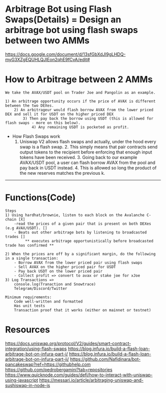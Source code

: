 # Arbitrage Bot using Flash Swaps(Details) = Design an arbitrage bot using flash swaps between two AMMs
https://docs.google.com/document/d/13sfGbXdJl9gLHDQ-myG3XZgEQUHLQJIEon2qhE9fCvA/edit#

# How to Arbitrage between 2 AMMs
    We take the AVAX/USDT pool on Trader Joe and Pangolin as an example. 

    1) An arbitrage opportunity occurs if the price of AVAX is different between the two DEXes. 
        2) An arbitrageur would flash borrow AVAX from the lower priced DEX and sell it for USDT on the higher priced DEX 
            3) Then pay back the borrow using USDT (this is allowed for flash swaps - more on this below).
                4) Any remaining USDT is pocketed as profit.

- How Flash Swaps work
    1. Uniswap V2 allows flash swaps and actually, under the hood every swap is a flash swap. 
        2. This simply means that pair contracts send output tokens to the recipient before enforcing that enough input tokens have been received.
            3. Going back to our example AVAX/USDT pool, a user can flash borrow AVAX from the pool and pay back in USDT instead. 
                4. This is allowed so long the product of the new reserves matches the previous k.

***************************************************************************************************************************************************************************
# Functions(Code)
    Steps
    1) Using hardhat/brownie, listen to each block on the Avalanche C-chain [X]
        -read the prices of a given pair that is present on both DEXes (e.g AVAX/USDT). []
        - Beats out other arbitrage bots by listening to broadcasted trades []
             ** executes arbitrage opportunistically before broadcasted trade has confirmed **

    2) When the prices are off by a significant margin, do the following in a single transaction:
        - Borrow AVAX from the lower priced pair using flash swaps
        - Sell AVAX on the higher priced pair for USDT
        - Pay back USDT on the lower priced pair
        - Collect profit => convert to avax or stake joe for xJoe
    3) Log Transactions => 
        console.log(Tranaction and Snowtrace)
        Telegram/Discord/Twitter

    Minimum requirements:
        Code well-written and formatted
        Has unit tests
        Transaction proof that it works (either on mainnet or testnet)


# Resources
https://docs.uniswap.org/protocol/V2/guides/smart-contract-integration/using-flash-swaps
https://blog.infura.io/build-a-flash-loan-arbitrage-bot-on-infura-part-i/
https://blog.infura.io/build-a-flash-loan-arbitrage-bot-on-infura-part-ii/
https://github.com/Nafidinara/bot-pancakeswap?ref=https://githubhelp.com
https://github.com/pedrobergamini?tab=repositories
https://www.quicknode.com/guides/defi/how-to-interact-with-uniswap-using-javascript
https://messari.io/article/arbitraging-uniswap-and-sushiswap-in-node-js
